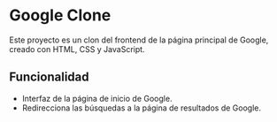# Google Clone

Este proyecto es un clon del frontend de la página principal de Google, creado con HTML, CSS y JavaScript.

## Funcionalidad

- Interfaz de la página de inicio de Google.
- Redirecciona las búsquedas a la página de resultados de Google.
